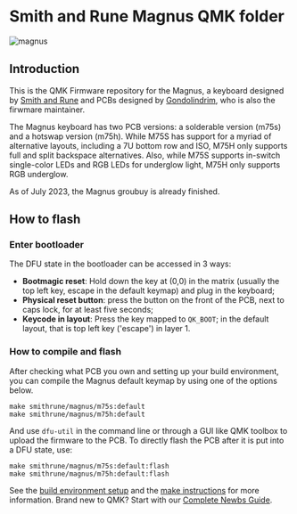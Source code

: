 # Smith and Rune Magnus QMK folder

![magnus](https://smithrune.com/cdn/shop/products/15-SR.jpg)

## Introduction

This is the QMK Firmware repository for the Magnus, a keyboard designed by [Smith and Rune](https://smithrune.com/) and PCBs designed by [Gondolindrim](http://github.com/Gondolindrim), who is also the firwmare maintainer.

The Magnus keyboard has two PCB versions: a solderable version (m75s) and a hotswap version (m75h). While M75S has support for a myriad of alternative layouts, including a 7U bottom row and ISO, M75H only supports full and split backspace alternatives. Also, while M75S supports in-switch single-color LEDs and RGB LEDs for underglow light, M75H only supports RGB underglow.

As of July 2023, the Magnus groubuy is already finished.

## How to flash

### Enter bootloader

The DFU state in the bootloader can be accessed in 3 ways:

* **Bootmagic reset**: Hold down the key at (0,0) in the matrix (usually the top left key, escape in the default keymap) and plug in the keyboard;
* **Physical reset button**: press the button on the front of the PCB, next to caps lock, for at least five seconds;
* **Keycode in layout**: Press the key mapped to `QK_BOOT`; in the default layout, that is top left key ('escape') in layer 1.

### How to compile and flash

After checking what PCB you own and setting up your build environment, you can compile the Magnus default keymap by using one of the options below.

    make smithrune/magnus/m75s:default
    make smithrune/magnus/m75h:default

And use `dfu-util` in the command line or through a GUI like QMK toolbox to upload the firmware to the PCB. To directly flash the PCB after it is put into a DFU state, use:

    make smithrune/magnus/m75s:default:flash
    make smithrune/magnus/m75h:default:flash

See the [build environment setup](https://docs.qmk.fm/#/getting_started_build_tools) and the [make instructions](https://docs.qmk.fm/#/getting_started_make_guide) for more information. Brand new to QMK? Start with our [Complete Newbs Guide](https://docs.qmk.fm/#/newbs).
